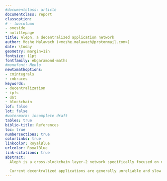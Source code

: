 ```yaml
---
#documentclass: article
documentclass: report
classoption:
# - twocolumn
- oneside
- notitlepage
title: Aleph, a decentralized application network
author: Moshe Malawach (<moshe.malawach@protonmail.com>)
date: \today
geometry: margin=1in
fontsize: 11pt
fontfamily: ebgaramond-maths
#monofont: Menlo
newtxmathoptions:
- cmintegrals
- cmbraces
keywords:
- decentralization
- ipfs
- dht
- blockchain
lof: false
lot: false
#watermark: incomplete draft
tables: true
biblio-title: References
toc: true
numbersections: true
colorlinks: true
linkcolor: RoyalBlue
urlcolor: RoyalBlue
link-citations: true
abstract:
  Aleph is a cross-blockchain layer-2 network specifically focused on decentralized applications and their related infrastructure (storage, computing servers, security). Our aim is to decentralize and revolutionize the web and the cloud as we know it.

  Current decentralized applications are generally unreliable and slow or tied to single blockchain architecture. Decentralized applications need to not only overcome these issues, but they also need to be able to communicate with other projects. The large majority of current blockchain-related technologies cannot scale to the levels needed for large applications (social networks, web apps, IoT providers, etc) we use on a daily basis. Aleph intends to provide a solution to these issues by offering fast single cross-technologies and cross-chain solution on a decentralized and reliable ecosystem. 
---
```

